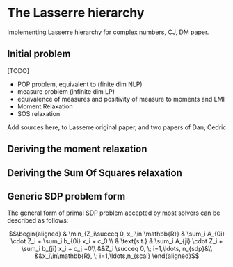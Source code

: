 # The Lasserre hierarchy

Implementing Lasserre hierarchy for complex numbers, CJ, DM paper.

## Initial problem

[TODO]

- POP problem, equivalent to (finite dim NLP)
- measure problem (infinite dim LP)
- equivalence of measures and positivity of measure to moments and LMI
- Moment Relaxation
- SOS relaxation

Add sources here, to Lasserre original paper, and two papers of Dan, Cedric

## Deriving the moment relaxation

## Deriving the Sum Of Squares relaxation

## Generic SDP problem form

The general form of primal SDP problem accepted by most solvers can be described as follows:

```math
\begin{aligned}
& \min_{Z_i\succeq 0, x_i\in \mathbb{R}}
& \sum_i A_{0i} \cdot Z_i + \sum_i b_{0i} x_i + c_0 \\
& \text{s.t.}
& \sum_i A_{ji} \cdot Z_i + \sum_i b_{ji} x_i + c_j =0\\
&&Z_i \succeq 0, \; i=1,\ldots, n_{sdp}&\\
&&x_i\in\mathbb{R}, \; i=1,\ldots,n_{scal}
\end{aligned}
```

